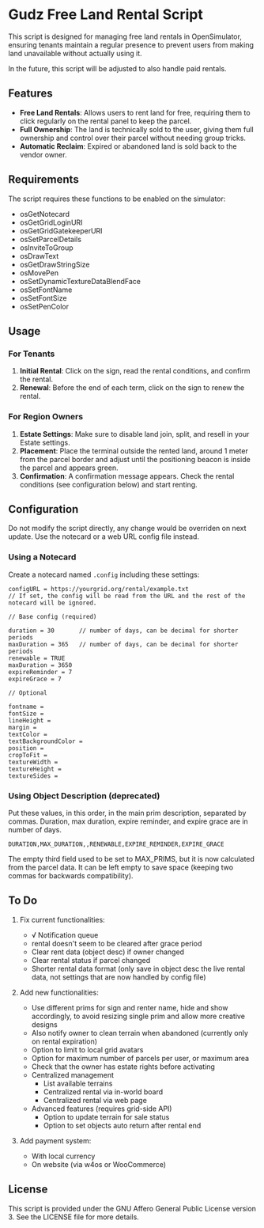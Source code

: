 # Gudz Free Land Rental Script

This script is designed for managing free land rentals in OpenSimulator, ensuring tenants maintain a regular presence to prevent users from making land unavailable without actually using it.

In the future, this script will be adjusted to also handle paid rentals.

## Features

- **Free Land Rentals**: Allows users to rent land for free, requiring them to click regularly on the rental panel to keep the parcel.
- **Full Ownership**: The land is technically sold to the user, giving them full ownership and control over their parcel without needing group tricks.
- **Automatic Reclaim**: Expired or abandoned land is sold back to the vendor owner.

## Requirements

The script requires these functions to be enabled on the simulator:

- osGetNotecard
- osGetGridLoginURI
- osGetGridGatekeeperURI
- osSetParcelDetails
- osInviteToGroup
- osDrawText
- osGetDrawStringSize
- osMovePen
- osSetDynamicTextureDataBlendFace
- osSetFontName
- osSetFontSize
- osSetPenColor

## Usage

### For Tenants

1. **Initial Rental**: Click on the sign, read the rental conditions, and confirm the rental.
2. **Renewal**: Before the end of each term, click on the sign to renew the rental.

### For Region Owners

1. **Estate Settings**: Make sure to disable land join, split, and resell in your Estate settings.
2. **Placement**: Place the terminal outside the rented land, around 1 meter from the parcel border and adjust until the positioning beacon is inside the parcel and appears green.
3. **Confirmation**: A confirmation message appears. Check the rental conditions (see configuration below) and start renting.

## Configuration

Do not modify the script directly, any change would be overriden on next update. Use the notecard or a web URL config file instead.

### Using a Notecard

Create a notecard named `.config` including these settings:

```
configURL = https://yourgrid.org/rental/example.txt
// If set, the config will be read from the URL and the rest of the notecard will be ignored.

// Base config (required)

duration = 30       // number of days, can be decimal for shorter periods
maxDuration = 365   // number of days, can be decimal for shorter periods
renewable = TRUE
maxDuration = 3650
expireReminder = 7
expireGrace = 7

// Optional

fontname =
fontSize =
lineHeight =
margin =
textColor =
textBackgroundColor =
position =
cropToFit =
textureWidth =
textureHeight =
textureSides = 
```

### Using Object Description (deprecated)

Put these values, in this order, in the main prim description, separated by commas. Duration, max duration, expire reminder, and expire grace are in number of days.
```
DURATION,MAX_DURATION,,RENEWABLE,EXPIRE_REMINDER,EXPIRE_GRACE
```

The empty third field used to be set to MAX_PRIMS, but it is now calculated from the parcel data. It can be left empty to save space (keeping two commas for backwards compatibility).

## To Do

1. Fix current functionalities:
    - √ Notification queue
    - rental doesn't seem to be cleared after grace period
    - Clear rent data (object desc) if owner changed
    - Clear rental status if parcel changed
    - Shorter rental data format (only save in object desc the live rental data, not settings that are now handled by config file)

2. Add new functionalities:
    - Use different prims for sign and renter name, hide and show accordingly, to avoid resizing single prim and allow more creative designs
    - Also notify owner to clean terrain when abandoned (currently only on rental expiration)
    - Option to limit to local grid avatars
    - Option for maximum number of parcels per user, or maximum area
    - Check that the owner has estate rights before activating
    - Centralized management
        - List available terrains
        - Centralized rental via in-world board
        - Centralized rental via web page
    - Advanced features (requires grid-side API)
        - Option to update terrain for sale status
        - Option to set objects auto return after rental end

3. Add payment system:
    - With local currency
    - On website (via w4os or WooCommerce)

## License

This script is provided under the GNU Affero General Public License version 3. See the LICENSE file for more details.
